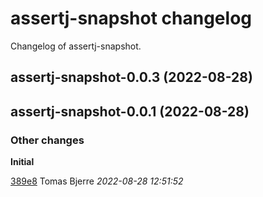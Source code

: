 # assertj-snapshot changelog

Changelog of assertj-snapshot.

## assertj-snapshot-0.0.3 (2022-08-28)

## assertj-snapshot-0.0.1 (2022-08-28)

### Other changes

**Initial**


[389e8](https://github.com/tomasbjerre/assertj-snapshot/commit/389e8e2ba872cf7) Tomas Bjerre *2022-08-28 12:51:52*


